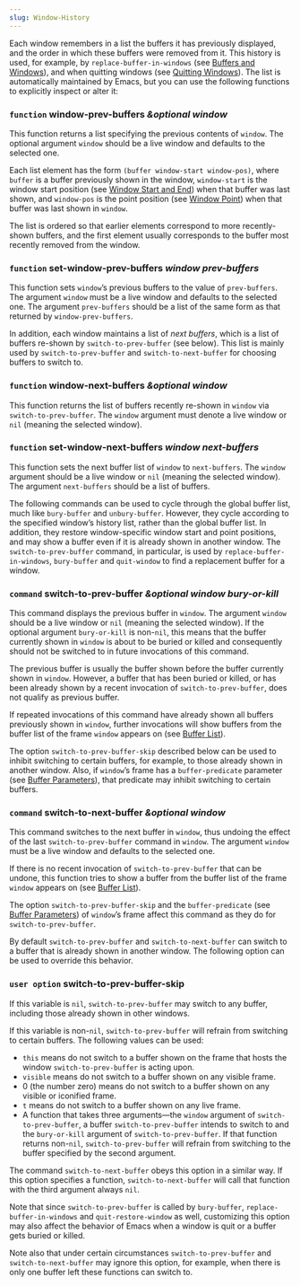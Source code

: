 ```yaml
---
slug: Window-History
---
```


Each window remembers in a list the buffers it has previously displayed, and the order in which these buffers were removed from it. This history is used, for example, by `replace-buffer-in-windows` (see [Buffers and Windows](Buffers-and-Windows)), and when quitting windows (see [Quitting Windows](Quitting-Windows)). The list is automatically maintained by Emacs, but you can use the following functions to explicitly inspect or alter it:

### <span className="tag function">`function`</span> **window-prev-buffers** *\&optional window*

This function returns a list specifying the previous contents of `window`. The optional argument `window` should be a live window and defaults to the selected one.

Each list element has the form `(buffer window-start window-pos)`, where `buffer` is a buffer previously shown in the window, `window-start` is the window start position (see [Window Start and End](Window-Start-and-End)) when that buffer was last shown, and `window-pos` is the point position (see [Window Point](Window-Point)) when that buffer was last shown in `window`.

The list is ordered so that earlier elements correspond to more recently-shown buffers, and the first element usually corresponds to the buffer most recently removed from the window.

### <span className="tag function">`function`</span> **set-window-prev-buffers** *window prev-buffers*

This function sets `window`’s previous buffers to the value of `prev-buffers`. The argument `window` must be a live window and defaults to the selected one. The argument `prev-buffers` should be a list of the same form as that returned by `window-prev-buffers`.

In addition, each window maintains a list of *next buffers*, which is a list of buffers re-shown by `switch-to-prev-buffer` (see below). This list is mainly used by `switch-to-prev-buffer` and `switch-to-next-buffer` for choosing buffers to switch to.

### <span className="tag function">`function`</span> **window-next-buffers** *\&optional window*

This function returns the list of buffers recently re-shown in `window` via `switch-to-prev-buffer`. The `window` argument must denote a live window or `nil` (meaning the selected window).

### <span className="tag function">`function`</span> **set-window-next-buffers** *window next-buffers*

This function sets the next buffer list of `window` to `next-buffers`. The `window` argument should be a live window or `nil` (meaning the selected window). The argument `next-buffers` should be a list of buffers.

The following commands can be used to cycle through the global buffer list, much like `bury-buffer` and `unbury-buffer`. However, they cycle according to the specified window’s history list, rather than the global buffer list. In addition, they restore window-specific window start and point positions, and may show a buffer even if it is already shown in another window. The `switch-to-prev-buffer` command, in particular, is used by `replace-buffer-in-windows`, `bury-buffer` and `quit-window` to find a replacement buffer for a window.

### <span className="tag command">`command`</span> **switch-to-prev-buffer** *\&optional window bury-or-kill*

This command displays the previous buffer in `window`. The argument `window` should be a live window or `nil` (meaning the selected window). If the optional argument `bury-or-kill` is non-`nil`, this means that the buffer currently shown in `window` is about to be buried or killed and consequently should not be switched to in future invocations of this command.

The previous buffer is usually the buffer shown before the buffer currently shown in `window`. However, a buffer that has been buried or killed, or has been already shown by a recent invocation of `switch-to-prev-buffer`, does not qualify as previous buffer.

If repeated invocations of this command have already shown all buffers previously shown in `window`, further invocations will show buffers from the buffer list of the frame `window` appears on (see [Buffer List](Buffer-List)).

The option `switch-to-prev-buffer-skip` described below can be used to inhibit switching to certain buffers, for example, to those already shown in another window. Also, if `window`’s frame has a `buffer-predicate` parameter (see [Buffer Parameters](Buffer-Parameters)), that predicate may inhibit switching to certain buffers.

### <span className="tag command">`command`</span> **switch-to-next-buffer** *\&optional window*

This command switches to the next buffer in `window`, thus undoing the effect of the last `switch-to-prev-buffer` command in `window`. The argument `window` must be a live window and defaults to the selected one.

If there is no recent invocation of `switch-to-prev-buffer` that can be undone, this function tries to show a buffer from the buffer list of the frame `window` appears on (see [Buffer List](Buffer-List)).

The option `switch-to-prev-buffer-skip` and the `buffer-predicate` (see [Buffer Parameters](Buffer-Parameters)) of `window`’s frame affect this command as they do for `switch-to-prev-buffer`.

By default `switch-to-prev-buffer` and `switch-to-next-buffer` can switch to a buffer that is already shown in another window. The following option can be used to override this behavior.

### <span className="tag useroption">`user option`</span> **switch-to-prev-buffer-skip**

If this variable is `nil`, `switch-to-prev-buffer` may switch to any buffer, including those already shown in other windows.

If this variable is non-`nil`, `switch-to-prev-buffer` will refrain from switching to certain buffers. The following values can be used:

*   `this` means do not switch to a buffer shown on the frame that hosts the window `switch-to-prev-buffer` is acting upon.
*   `visible` means do not switch to a buffer shown on any visible frame.
*   0 (the number zero) means do not switch to a buffer shown on any visible or iconified frame.
*   `t` means do not switch to a buffer shown on any live frame.
*   A function that takes three arguments—the `window` argument of `switch-to-prev-buffer`, a buffer `switch-to-prev-buffer` intends to switch to and the `bury-or-kill` argument of `switch-to-prev-buffer`. If that function returns non-`nil`, `switch-to-prev-buffer` will refrain from switching to the buffer specified by the second argument.

The command `switch-to-next-buffer` obeys this option in a similar way. If this option specifies a function, `switch-to-next-buffer` will call that function with the third argument always `nil`.

Note that since `switch-to-prev-buffer` is called by `bury-buffer`, `replace-buffer-in-windows` and `quit-restore-window` as well, customizing this option may also affect the behavior of Emacs when a window is quit or a buffer gets buried or killed.

Note also that under certain circumstances `switch-to-prev-buffer` and `switch-to-next-buffer` may ignore this option, for example, when there is only one buffer left these functions can switch to.
